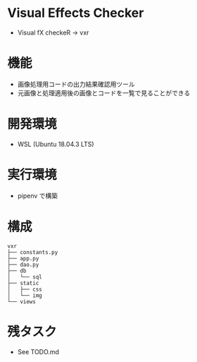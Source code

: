 # Visual Effects Checker

- Visual fX checkeR -> vxr

# 機能

- 画像処理用コードの出力結果確認用ツール
- 元画像と処理適用後の画像とコードを一覧で見ることができる

# 開発環境

- WSL (Ubuntu 18.04.3 LTS)

# 実行環境

- pipenv で構築

# 構成

```
vxr
├── constants.py
├── app.py
├── dao.py
├── db
│   └── sql
├── static
│   ├── css
│   └── img
└── views
```

# 残タスク

- See TODO.md

